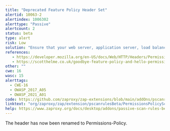 ```yaml
---
title: "Deprecated Feature Policy Header Set"
alertid: 10063-2
alertindex: 1006302
alerttype: "Passive"
alertcount: 2
status: beta
type: alert
risk: Low
solution: "Ensure that your web server, application server, load balancer, etc. is configured to set the Permissions-Policy header instead of the Feature-Policy header."
references:
   - https://developer.mozilla.org/en-US/docs/Web/HTTP/Headers/Permissions-Policy
   - https://scotthelme.co.uk/goodbye-feature-policy-and-hello-permissions-policy/
other: ""
cwe: 16
wasc: 15
alerttags: 
  - CWE-16
  - OWASP_2017_A05
  - OWASP_2021_A01
code: https://github.com/zaproxy/zap-extensions/blob/main/addOns/pscanrulesBeta/src/main/java/org/zaproxy/zap/extension/pscanrulesBeta/PermissionsPolicyScanRule.java
linktext: "org/zaproxy/zap/extension/pscanrulesBeta/PermissionsPolicyScanRule.java"
help: https://www.zaproxy.org/docs/desktop/addons/passive-scan-rules-beta/#id-10063
---
```

The header has now been renamed to Permissions-Policy. 

